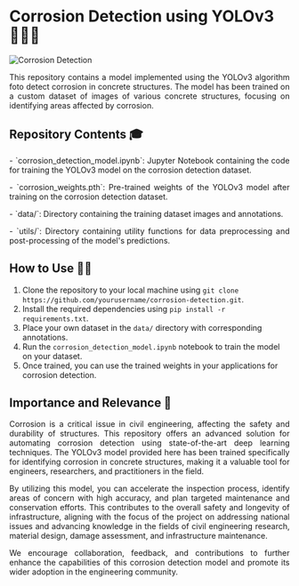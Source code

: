# Corrosion Detection using YOLOv3 👨🏻‍💻

![Corrosion Detection](corrosion_detection.jpg)

<p align="Justify"> This repository contains a model implemented using the YOLOv3 algorithm foto detect corrosion in concrete structures. The model has been trained on a custom dataset of images of various concrete structures, focusing on identifying areas affected by corrosion. </p>

## Repository Contents 🎓

<p align="Justify"> - `corrosion_detection_model.ipynb`: Jupyter Notebook containing the code for training the YOLOv3 model on the corrosion detection dataset.</p>
<p align="Justify"> - `corrosion_weights.pth`: Pre-trained weights of the YOLOv3 model after training on the corrosion detection dataset. </p>
<p align="Justify"> - `data/`: Directory containing the training dataset images and annotations.</p>
<p align="Justify"> - `utils/`: Directory containing utility functions for data preprocessing and post-processing of the model's predictions. </p>

## How to Use 👨‍🏫

1. Clone the repository to your local machine using `git clone https://github.com/yourusername/corrosion-detection.git`.
2. Install the required dependencies using `pip install -r requirements.txt`.
3. Place your own dataset in the `data/` directory with corresponding annotations.
4. Run the `corrosion_detection_model.ipynb` notebook to train the model on your dataset.
5. Once trained, you can use the trained weights in your applications for corrosion detection.

## Importance and Relevance 👑

<p align="Justify"> Corrosion is a critical issue in civil engineering, affecting the safety and durability of structures. This repository offers an advanced solution for automating corrosion detection using state-of-the-art deep learning techniques. The YOLOv3 model provided here has been trained specifically for identifying corrosion in concrete structures, making it a valuable tool for engineers, researchers, and practitioners in the field.</p>

<p align="Justify"> By utilizing this model, you can accelerate the inspection process, identify areas of concern with high accuracy, and plan targeted maintenance and conservation efforts. This contributes to the overall safety and longevity of infrastructure, aligning with the focus of the project on addressing national issues and advancing knowledge in the fields of civil engineering research, material design, damage assessment, and infrastructure maintenance. </p>

<p align="Justify"> We encourage collaboration, feedback, and contributions to further enhance the capabilities of this corrosion detection model and promote its wider adoption in the engineering community. </p>
